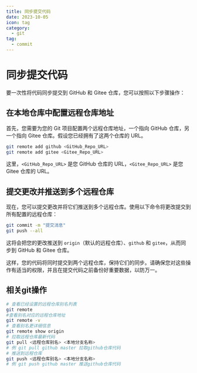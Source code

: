 ```yaml
---
title: 同步提交代码
date: 2023-10-05
icon: tag
category:
  - git
tag:
  - commit
---
```


# 同步提交代码

要一次性将代码同步提交到 GitHub 和 Gitee 仓库，您可以按照以下步骤操作：

## 在本地仓库中配置远程仓库地址

   首先，您需要为您的 Git 项目配置两个远程仓库地址，一个指向 GitHub 仓库，另一个指向 Gitee 仓库。假设您已经拥有了这两个仓库的 URL。

   ```bash
   git remote add github <GitHub_Repo_URL>
   git remote add gitee <Gitee_Repo_URL>
   ```

   这里，`<GitHub_Repo_URL>` 是您 GitHub 仓库的 URL，`<Gitee_Repo_URL>` 是您 Gitee 仓库的 URL。

## 提交更改并推送到多个远程仓库

   现在，您可以提交更改并将它们推送到多个远程仓库。使用以下命令将更改提交到所有配置的远程仓库：

   ```bash
   git commit -m "提交消息"
   git push --all
   ```

   这将会把您的更改推送到 `origin`（默认的远程仓库）、`github` 和 `gitee`，从而同步到 GitHub 和 Gitee 仓库。

这样，您的代码将同时提交到两个远程仓库，保持它们的同步。请确保您对这些操作有适当的权限，并且在提交代码之前备份好重要数据，以防万一。

## 相关git操作
```bash
# 查看已经设置的远程仓库别名列表
git remote
#查看别名对应的远程仓库地址
git remote -v
# 查看别名更详细信息
git remote show origin
# 拉取远程仓库最新代码
git pull <远程仓库别名> <本地分支名称>
# 例 git pull github master 拉取github仓库代码
# 推送到远程仓库
git push <远程仓库别名> <本地分支名称>
# 例 git push github master 推送github仓库代码
```